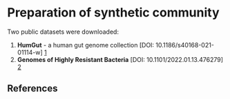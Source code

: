 # Preparation of synthetic community

Two public datasets were downloaded:  

1. **HumGut** - a human gut genome collection [DOI: 10.1186/s40168-021-01114-w] [1]  
2. **Genomes of Highly Resistant Bacteria** [DOI: 10.1101/2022.01.13.476279] [2]  

## References  
[1]: https://doi.org/10.1186/s40168-021-01114-w  
[2]: https://doi.org/10.1101/2022.01.13.476279  
